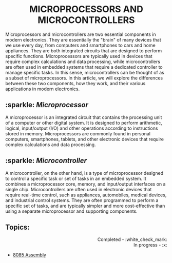 <br>
<h1 align="center">MICROPROCESSORS AND MICROCONTROLLERS </h1>
<p>Microprocessors and microcontrollers are two essential components in modern electronics. They are essentially the "brain" of many devices that we use every day, from computers and smartphones to cars and home appliances. They are both integrated circuits that are designed to perform specific functions. Microprocessors are typically used in devices that require complex calculations and data processing, while microcontrollers are often used in embedded systems that require a dedicated controller to manage specific tasks. In this sense, microcontrollers can be thought of as a subset of microprocessors. In this article, we will explore the differences between these two components, how they work, and their various applications in modern electronics.</p>
<h2> :sparkle: <em>Microprocessor</em> </h2>
<p>A microprocessor is an integrated circuit that contains the processing unit of a computer or other digital system. It is designed to perform arithmetic, logical, input/output (I/O) and other operations according to instructions stored in memory. Microprocessors are commonly found in personal computers, smartphones, tablets, and other electronic devices that require complex calculations and data processing.</p>
<h2> :sparkle: <em>Microcontroller</em> </h2>
<p>A microcontroller, on the other hand, is a type of microprocessor designed to control a specific task or set of tasks in an embedded system. It combines a microprocessor core, memory, and input/output interfaces on a single chip. Microcontrollers are often used in electronic devices that require real-time control, such as appliances, automobiles, medical devices, and industrial control systems. They are often programmed to perform a specific set of tasks, and are typically simpler and more cost-effective than using a separate microprocessor and supporting components.</p>

<h2>Topics:</h2>
<p align="right">Completed - :white_check_mark: <br> In progress - :x: </p>

- [8085 Assembly](./assembly/ASSEMBLY.md)
